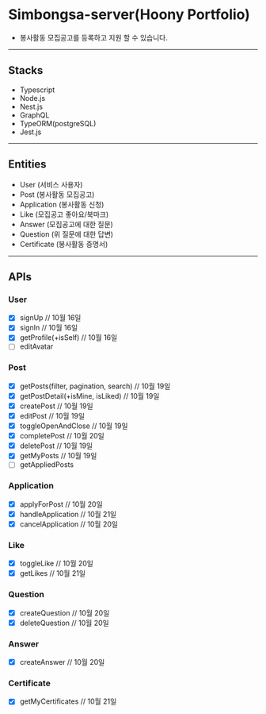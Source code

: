 # Simbongsa-server(Hoony Portfolio)

- 봉사활동 모집공고를 등록하고 지원 할 수 있습니다.

---

## Stacks

- Typescript
- Node.js
- Nest.js
- GraphQL
- TypeORM(postgreSQL)
- Jest.js

---

## Entities

- User (서비스 사용자)
- Post (봉사활동 모집공고)
- Application (봉사활동 신청)
- Like (모집공고 좋아요/북마크)
- Answer (모집공고에 대한 질문)
- Question (위 질문에 대한 답변)
- Certificate (봉사활동 증명서)

---

## APIs

### User

- [x] signUp // 10월 16일
- [x] signIn // 10월 16일
- [x] getProfile(+isSelf) // 10월 16일
- [ ] editAvatar
  
### Post

- [x] getPosts(filter, pagination, search) // 10월 19일
- [x] getPostDetail(+isMine, isLiked) // 10월 19일
- [x] createPost // 10월 19일
- [x] editPost // 10월 19일
- [x] toggleOpenAndClose // 10월 19일
- [x] completePost // 10월 20일
- [x] deletePost // 10월 19일
- [x] getMyPosts // 10월 19일
- [ ] getAppliedPosts

### Application

- [x] applyForPost // 10월 20일
- [x] handleApplication // 10월 21일
- [x] cancelApplication  // 10월 20일

### Like

- [x] toggleLike // 10월 20일
- [x] getLikes // 10월 21일

### Question

- [x] createQuestion // 10월 20일
- [x] deleteQuestion // 10월 20일

### Answer

- [x] createAnswer // 10월 20일

### Certificate

- [x] getMyCertificates // 10월 21일
